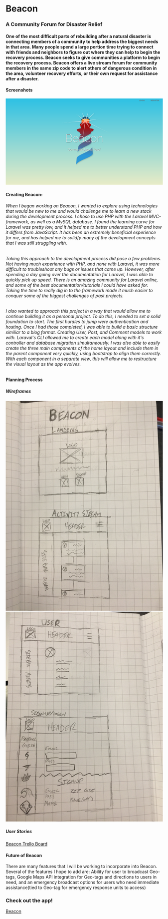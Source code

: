 # Beacon

### A Community Forum for Disaster Relief

#### One of the most difficult parts of rebuilding after a natural disaster is connecting members of a community to help address the biggest needs in that area. Many people spend a large portion time trying to connect with friends and neighbors to figure out where they can help to begin the recovery process. Beacon seeks to give communities a platform to begin the recovery process. Beacon offers a live stream forum for community members in the same zip code to alert others of dangerous condition in the area, volunteer recovery efforts, or their own request for assistance after a disaster. 


#### Screenshots
![](public/img/landing.png)


#### Creating Beacon:

###### When I began working on Beacon, I wanted to explore using technologies that would be new to me and would challenge me to learn a new stack during the development process. I chose to use PHP with the Laravel MVC-framework, as well as a MySQL database. I found the learning curve for Laravel was pretty low, and it helped me to better understand PHP and how it differs from JavaScript. It has been an extremely beneficial experience for me, and has helped me to solidfy many of the development concepts that I was still struggling with. 

###### Taking this approach to the development process did pose a few problems. Not having much experience with PHP, and none with Laravel, it was more difficult to troubleshoot any bugs or issues that came up. However, after spending a day going over the documentation for Laravel, I was able to quickly pick up speed. There is an amazing community for Laravel online, and some of the best documentation/tutorials I could have asked for. Taking the time to really dig in to the framework made it much easier to conquer some of the biggest challenges of past projects.

###### I also wanted to approach this project in a way that would allow me to continue building it as a personal project. To do this, I needed to set a solid foundation to start. The first hurdles to jump were authentication and hosting. Once I had those completed, I was able to build a basic structure similiar to a blog format. Creating User, Post, and Comment models to work with. Laraval's CLI allowed me to create each model along with it's controller and database migration simultaneously. I was also able to easily create the three main components of the home layout and include them in the parent component very quickly, using bootstrap to align them correctly. With each component in a separate view, this will allow me to restructure the visual layout as the app evolves. 


#### Planning Process

##### Wireframes

![](wireframes/landing_home.jpg?raw=true)
![](wireframes/user_login.jpg?raw=true)

##### User Stories
[Beacon Trello Board](https://trello.com/b/u0CrgD33/beacon)


#### Future of Beacon
There are many features that I will be working to incorporate into Beacon. Several of the features I hope to add are: Ability for user to broadcast Geo-tags, Google Maps API integration for Geo-tags and directions to users in need, and an emergency broadcast options for users who need immediate assistance(tied to Geo-tag for emergency response units to access)


### Check out the app!
[Beacon](https://quiet-headland-93649.herokuapp.com/)

